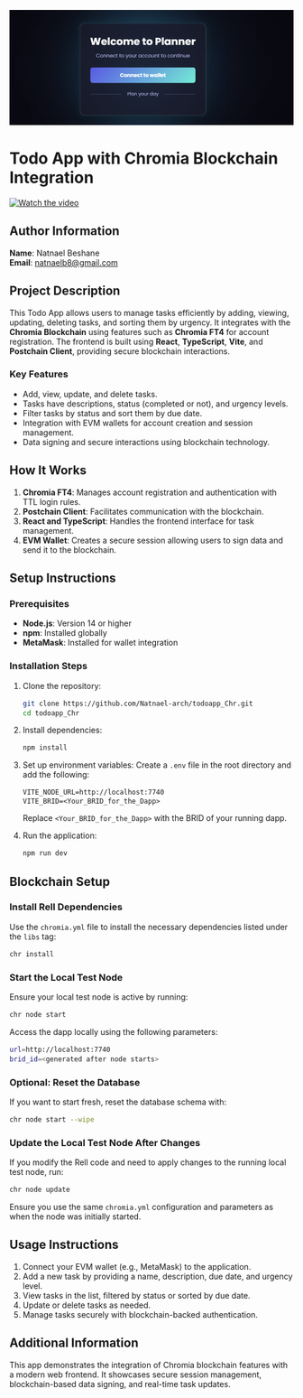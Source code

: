 ![Screenshot of the Todo App](./Screenshot.png)
# Todo App with Chromia Blockchain Integration


[![Watch the video](https://img.youtube.com/vi/dmgQXFeejRk/maxresdefault.jpg)](https://www.youtube.com/watch?v=dmgQXFeejRk)

## Author Information
**Name**: Natnael Beshane  
**Email**: natnaelb8@gmail.com  

## Project Description
This Todo App allows users to manage tasks efficiently by adding, viewing, updating, deleting tasks, and sorting them by urgency. It integrates with the **Chromia Blockchain** using features such as **Chromia FT4** for account registration. The frontend is built using **React**, **TypeScript**, **Vite**, and **Postchain Client**, providing secure blockchain interactions.

### Key Features
- Add, view, update, and delete tasks.
- Tasks have descriptions, status (completed or not), and urgency levels.
- Filter tasks by status and sort them by due date.
- Integration with EVM wallets for account creation and session management.
- Data signing and secure interactions using blockchain technology.

## How It Works
1. **Chromia FT4**: Manages account registration and authentication with TTL login rules.
2. **Postchain Client**: Facilitates communication with the blockchain.
3. **React and TypeScript**: Handles the frontend interface for task management.
4. **EVM Wallet**: Creates a secure session allowing users to sign data and send it to the blockchain.

## Setup Instructions
### Prerequisites
- **Node.js**: Version 14 or higher
- **npm**: Installed globally
- **MetaMask**: Installed for wallet integration

### Installation Steps
1. Clone the repository:
   ```bash
   git clone https://github.com/Natnael-arch/todoapp_Chr.git
   cd todoapp_Chr
   ```
2. Install dependencies:
   ```bash
   npm install
   ```
3. Set up environment variables:
   Create a `.env` file in the root directory and add the following:
   ```env
   VITE_NODE_URL=http://localhost:7740
   VITE_BRID=<Your_BRID_for_the_Dapp>
   ```

   Replace `<Your_BRID_for_the_Dapp>` with the BRID of your running dapp.

4. Run the application:
   ```bash
   npm run dev
   ```
## Blockchain Setup
### Install Rell Dependencies
Use the `chromia.yml` file to install the necessary dependencies listed under the `libs` tag:
```bash
chr install
```

### Start the Local Test Node
Ensure your local test node is active by running:
```bash
chr node start
```

Access the dapp locally using the following parameters:
```bash
url=http://localhost:7740
brid_id=<generated after node starts>
```

### Optional: Reset the Database
If you want to start fresh, reset the database schema with:
```bash
chr node start --wipe
```


### Update the Local Test Node After Changes
If you modify the Rell code and need to apply changes to the running local test node, run:
```bash
chr node update
```

Ensure you use the same `chromia.yml` configuration and parameters as when the node was initially started.

## Usage Instructions
1. Connect your EVM wallet (e.g., MetaMask) to the application.
2. Add a new task by providing a name, description, due date, and urgency level.
3. View tasks in the list, filtered by status or sorted by due date.
4. Update or delete tasks as needed.
5. Manage tasks securely with blockchain-backed authentication.

## Additional Information
This app demonstrates the integration of Chromia blockchain features with a modern web frontend. It showcases secure session management, blockchain-based data signing, and real-time task updates.

